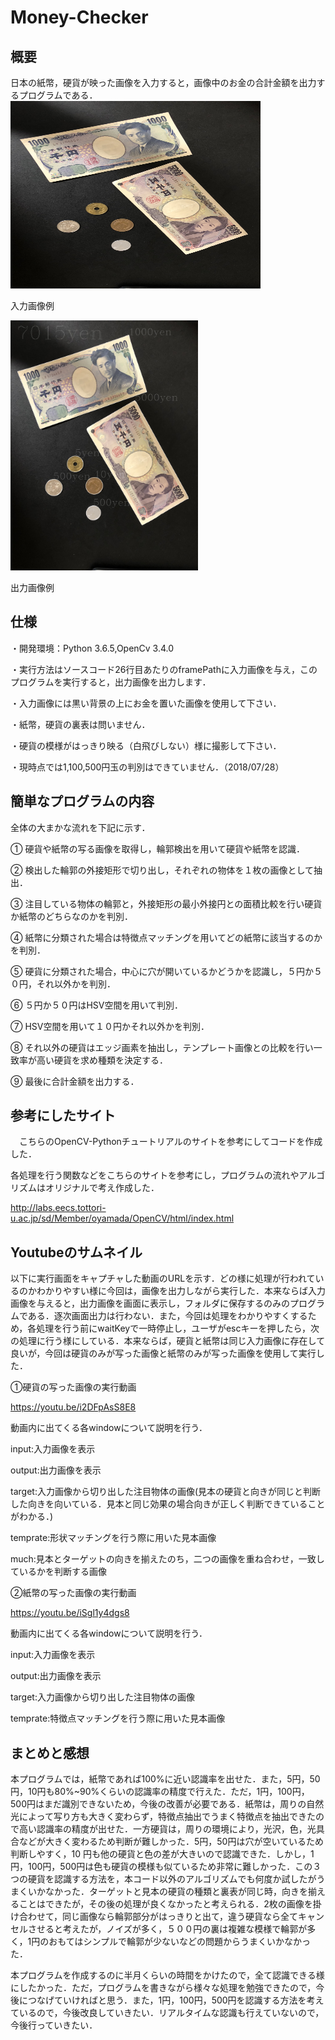 # Money-Checker

## 概要
日本の紙幣，硬貨が映った画像を入力すると，画像中のお金の合計金額を出力するプログラムである．
<img src="https://github.com/kake0915/Money-Checker/blob/master/images/coins2.JPG" width="400" height="300" alt="inputImage" title="入力画像例">

入力画像例

<img src="https://github.com/kake0915/Money-Checker/blob/master/images/imageOut/coins2.jpg" width="300" height="400" alt="outputImage" title="出力画像例">

出力画像例

## 仕様
・開発環境：Python 3.6.5,OpenCv 3.4.0

・実行方法はソースコード26行目あたりのframePathに入力画像を与え，このプログラムを実行すると，出力画像を出力します．

・入力画像には黒い背景の上にお金を置いた画像を使用して下さい．

・紙幣，硬貨の裏表は問いません．

・硬貨の模様がはっきり映る（白飛びしない）様に撮影して下さい．

・現時点では1,100,500円玉の判別はできていません．（2018/07/28）

## 簡単なプログラムの内容

全体の大まかな流れを下記に示す．

①	硬貨や紙幣の写る画像を取得し，輪郭検出を用いて硬貨や紙幣を認識．

②	検出した輪郭の外接矩形で切り出し，それぞれの物体を１枚の画像として抽出．

③	注目している物体の輪郭と，外接矩形の最小外接円との面積比較を行い硬貨か紙幣のどちらなのかを判別．

④	紙幣に分類された場合は特徴点マッチングを用いてどの紙幣に該当するのかを判別．

⑤	硬貨に分類された場合，中心に穴が開いているかどうかを認識し，５円か５０円，それ以外かを判別．

⑥	５円か５０円はHSV空間を用いて判別．

⑦	HSV空間を用いて１０円かそれ以外かを判別．

⑧	それ以外の硬貨はエッジ画素を抽出し，テンプレート画像との比較を行い一致率が高い硬貨を求め種類を決定する．

⑨	最後に合計金額を出力する．


## 参考にしたサイト

　こちらのOpenCV-Pythonチュートリアルのサイトを参考にしてコードを作成した．
 
 各処理を行う関数などをこちらのサイトを参考にし，プログラムの流れやアルゴリズムはオリジナルで考え作成した．

http://labs.eecs.tottori-u.ac.jp/sd/Member/oyamada/OpenCV/html/index.html


## Youtubeのサムネイル

以下に実行画面をキャプチャした動画のURLを示す．どの様に処理が行われているのかわかりやすい様に今回は，画像を出力しながら実行した．本来ならば入力画像を与えると，出力画像を画面に表示し，フォルダに保存するのみのプログラムである．逐次画面出力は行わない．また，今回は処理をわかりやすくするため，各処理を行う前にwaitKeyで一時停止し，ユーザがescキーを押したら，次の処理に行う様にしている．本来ならば，硬貨と紙幣は同じ入力画像に存在して良いが，今回は硬貨のみが写った画像と紙幣のみが写った画像を使用して実行した．

①硬貨の写った画像の実行動画

https://youtu.be/i2DFpAsS8E8

動画内に出てくる各windowについて説明を行う．

input:入力画像を表示

output:出力画像を表示

target:入力画像から切り出した注目物体の画像(見本の硬貨と向きが同じと判断した向きを向いている．見本と同じ効果の場合向きが正しく判断できていることがわかる．)

temprate:形状マッチングを行う際に用いた見本画像

much:見本とターゲットの向きを揃えたのち，二つの画像を重ね合わせ，一致しているかを判断する画像

②紙幣の写った画像の実行動画

https://youtu.be/iSgl1y4dgs8

動画内に出てくる各windowについて説明を行う．

input:入力画像を表示

output:出力画像を表示

target:入力画像から切り出した注目物体の画像

temprate:特徴点マッチングを行う際に用いた見本画像


## まとめと感想

本プログラムでは，紙幣であれば100%に近い認識率を出せた．また，5円，50円，10円も80%~90%くらいの認識率の精度で行えた．ただ，1円，100円，500円はまだ識別できないため，今後の改善が必要である．紙幣は，周りの自然光によって写り方も大きく変わらず，特徴点抽出でうまく特徴点を抽出できたので高い認識率の精度が出せた．一方硬貨は，周りの環境により，光沢，色，光具合などが大きく変わるため判断が難しかった．5円，50円は穴が空いているため判断しやすく，10
円も他の硬貨と色の差が大きいので認識できた．しかし，1円，100円，500円は色も硬貨の模様も似ているため非常に難しかった．この３つの硬貨を認識する方法を，本コード以外のアルゴリズムでも何度か試したがうまくいかなかった．ターゲットと見本の硬貨の種類と裏表が同じ時，向きを揃えることはできたが，その後の処理が良くなかったと考えられる．2枚の画像を掛け合わせて，同じ画像なら輪郭部分がはっきりと出て，違う硬貨なら全てキャンセルさせると考えたが，ノイズが多く，５００円の裏は複雑な模様で輪郭が多く，1円のおもてはシンプルで輪郭が少ないなどの問題からうまくいかなかった．

本プログラムを作成するのに半月くらいの時間をかけたので，全て認識できる様にしたかった．ただ，プログラムを書きながら様々な処理を勉強できたので，今後につなげていければと思う．また，1円，100円，500円を認識する方法を考えているので，今後改良していきたい．リアルタイムな認識も行えていないので，今後行っていきたい．







